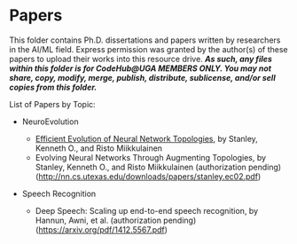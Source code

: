 # Papers

This folder contains Ph.D. dissertations and papers written by researchers in the AI/ML field. Express permission was granted by the author(s) of these papers to upload their works into this resource drive. <b><i>As such, any files within this folder is for CodeHub@UGA MEMBERS ONLY. You may not share, copy, modify, merge, publish, distribute, sublicense, and/or sell copies from this folder.</i></b>

List of Papers by Topic:

- NeuroEvolution
  * [Efficient Evolution of Neural Network Topologies][EENNT], by Stanley, Kenneth O., and Risto Miikkulainen
  * Evolving Neural Networks Through Augmenting Topologies, by Stanley, Kenneth O., and Risto Miikkulainen (authorization pending) (http://nn.cs.utexas.edu/downloads/papers/stanley.ec02.pdf)
- Speech Recognition
  * Deep Speech: Scaling up end-to-end speech recognition, by Hannun, Awni, et al. (authorization pending) (https://arxiv.org/pdf/1412.5567.pdf)
  
  [EENNT]: https://github.com/CodeHub-UGA/Concepts/blob/main/MachineLearning%7CAI/Papers/Efficient%20Evolution%20of%20Neural%20Network%20Topologies.pdf
